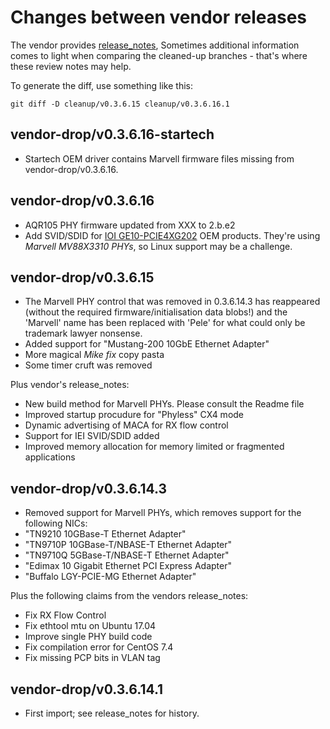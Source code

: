 
# Changes between vendor releases

The vendor provides [release_notes](release_notes), Sometimes additional information comes to light when comparing the cleaned-up branches - that's where these review notes may help.

To generate the diff, use something like this:
```
git diff -D cleanup/v0.3.6.15 cleanup/v0.3.6.16.1
```

## vendor-drop/v0.3.6.16-startech
- Startech OEM driver contains Marvell firmware files missing from vendor-drop/v0.3.6.16.

## vendor-drop/v0.3.6.16
- AQR105 PHY firmware updated from XXX to 2.b.e2
- Add SVID/SDID for [IOI GE10-PCIE4XG202](http://www.ioi.com.tw/products/prodcat_device.aspx?CatID=106&DeviceID=3035&HostID=2069) OEM products. They're using _Marvell MV88X3310 PHYs_, so Linux support may be a challenge.

## vendor-drop/v0.3.6.15
- The Marvell PHY control that was removed in 0.3.6.14.3 has reappeared (without the required firmware/initialisation data blobs!) and the 'Marvell' name has been replaced with 'Pele' for what could only be trademark lawyer nonsense.
- Added support for "Mustang-200 10GbE Ethernet Adapter"
- More magical _Mike fix_ copy pasta
- Some timer cruft was removed

Plus vendor's release_notes:
- New build method for Marvell PHYs. Please consult the Readme file
- Improved startup procudure for "Phyless" CX4 mode
- Dynamic advertising of MACA for RX flow control
- Support for IEI SVID/SDID added
- Improved memory allocation for memory limited or fragmented applications

## vendor-drop/v0.3.6.14.3
- Removed support for Marvell PHYs, which removes support for the following NICs:
 - "TN9210 10GBase-T Ethernet Adapter"
 - "TN9710P 10GBase-T/NBASE-T Ethernet Adapter"
 - "TN9710Q 5GBase-T/NBASE-T Ethernet Adapter"
 - "Edimax 10 Gigabit Ethernet PCI Express Adapter"
 - "Buffalo LGY-PCIE-MG Ethernet Adapter"

Plus the following claims from the vendors release_notes:
- Fix RX Flow Control
- Fix ethtool mtu on Ubuntu 17.04
- Improve single PHY build code
- Fix compilation error for CentOS 7.4
- Fix missing PCP bits in VLAN tag

## vendor-drop/v0.3.6.14.1
- First import; see release_notes for history.
